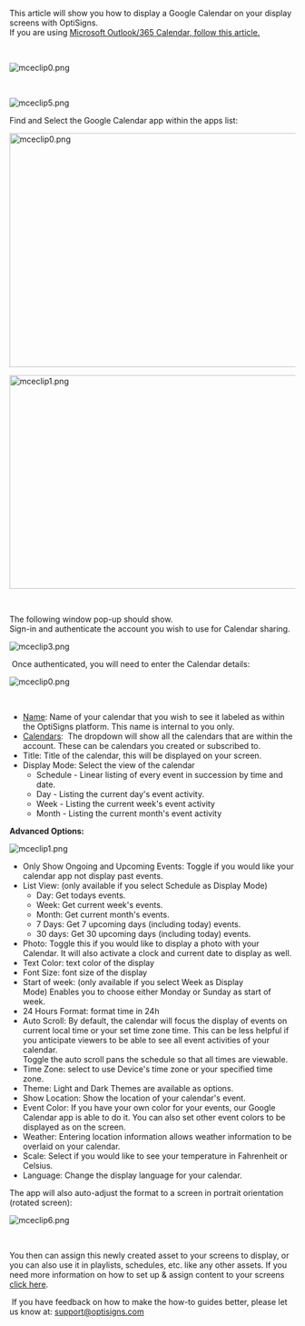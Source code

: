 <p>This article will show you how to display a Google Calendar on your display screens with OptiSigns.<br>If you are using <a href="https://support.optisigns.com/hc/en-us/articles/360036250853">Microsoft Outlook/365 Calendar, follow this article.</a></p>
<p> </p>
<p><img src="https://support.optisigns.com/hc/article_attachments/360067394974" alt="mceclip0.png"></p>
<p> </p>
<p><img src="https://support.optisigns.com/hc/article_attachments/360067403814" alt="mceclip5.png"></p>
<p>Find and Select the Google Calendar app within the apps list:</p>
<p><img src="https://support.optisigns.com/hc/article_attachments/4408421345171" alt="mceclip0.png" width="544" height="412"></p>
<p><img src="https://support.optisigns.com/hc/article_attachments/4408421355283" alt="mceclip1.png" width="606" height="376"></p>
<p> </p>
<p>The following window pop-up should show.<br>Sign-in and authenticate the account you wish to use for Calendar sharing.</p>
<p><img src="https://support.optisigns.com/hc/article_attachments/360068484733" alt="mceclip3.png"></p>
<p> Once authenticated, you will need to enter the Calendar details:</p>
<p><img src="https://support.optisigns.com/hc/article_attachments/4408425203091" alt="mceclip0.png"></p>
<p class="wysiwyg-text-align-center"> </p>
<ul>
<li class="rich-content-viewer_elementSpacing__208Ie">
<u>Name</u>: Name of your calendar that you wish to see it labeled as within the OptiSigns platform. This name is internal to you only.</li>
<li class="rich-content-viewer_elementSpacing__208Ie">
<u>Calendars</u>:  The dropdown will show all the calendars that are within the account. These can be calendars you created or subscribed to.</li>
<li class="rich-content-viewer_elementSpacing__208Ie">
<span class="wysiwyg-underline">Title</span>: Title of the calendar, this will be displayed on your screen.</li>
<li>
<span class="wysiwyg-underline">Display Mode</span>: Select the view of the calendar 
<ul>
<li>Schedule - Linear listing of every event in succession by time and date.</li>
<li>Day - Listing the current day's event activity.</li>
<li>Week - Listing the current week's event activity</li>
<li>Month - Listing the current month's event activity</li>
</ul>
</li>
</ul>
<p><strong>Advanced Options:</strong></p>
<p class="wysiwyg-text-align-center"><img src="https://support.optisigns.com/hc/article_attachments/4417192208659" alt="mceclip1.png"></p>
<ul>
<li>
<span class="wysiwyg-underline">Only Show Ongoing and Upcoming Events</span>: Toggle if you would like your calendar app not display past events.</li>
<li>
<span class="wysiwyg-underline">List View:</span> (only available if you select Schedule as Display Mode)
<ul>
<li>Day: Get todays events.</li>
<li>Week: Get current week's events.</li>
<li>Month: Get current month's events.</li>
<li>7 Days: Get 7 upcoming days (including today) events.</li>
<li>30 days: Get 30 upcoming days (including today) events.</li>
</ul>
</li>
<li>
<span class="wysiwyg-underline">Photo</span>: Toggle this if you would like to display a photo with your Calendar. It will also activate a clock and current date to display as well.</li>
<li>
<span class="wysiwyg-underline">Text Color:</span> text color of the display</li>
<li>
<span class="wysiwyg-underline">Font Size:</span> font size of the display</li>
<li>
<span class="wysiwyg-underline">Start of week:</span> (only available if you select Week as Display Mode) Enables you to choose either Monday or Sunday as start of week.</li>
<li>
<span class="wysiwyg-underline">24 Hours Format:</span> format time in 24h</li>
<li>
<span class="wysiwyg-underline">Auto Scroll</span>: By default, the calendar will focus the display of events on current local time or your set time zone time. This can be less helpful if you anticipate viewers to be able to see all event activities of your calendar. <br>Toggle the auto scroll pans the schedule so that all times are viewable.</li>
<li>
<span class="wysiwyg-underline">Time Zone</span>: select to use Device's time zone or your specified time zone.</li>
<li>
<span class="wysiwyg-underline">Theme</span>: Light and Dark Themes are available as options.</li>
<li>
<span class="wysiwyg-underline">Show Location:</span> Show the location of your calendar's event.</li>
<li>
<span class="wysiwyg-underline">Event Color:</span> If you have your own color for your events, our Google Calendar app is able to do it. You can also set other event colors to be displayed as on the screen.</li>
<li>
<span class="wysiwyg-underline">Weather</span>: Entering location information allows weather information to be overlaid on your calendar.</li>
<li>
<span class="wysiwyg-underline">Scale</span>: Select if you would like to see your temperature in Fahrenheit or Celsius.</li>
<li>
<span class="wysiwyg-underline">Language</span>: Change the display language for your calendar.</li>
</ul>
<p>The app will also auto-adjust the format to a screen in portrait orientation (rotated screen):</p>
<p><img src="https://support.optisigns.com/hc/article_attachments/360067403914" alt="mceclip6.png"></p>
<p> </p>
<p>You then can assign this newly created asset to your screens to display, or you can also use it in playlists, schedules, etc. like any other assets. If you need more information on how to set up &amp; assign content to your screens <a href="https://support.optisigns.com/hc/en-us/articles/360016174554-How-to-set-up-Digital-Signs-with-OptiSigns-and-Amazon-Fire-TV" target="_self">click here</a>.</p>
<div class="rich-content-viewer_text__XzvDs rich-content-viewer_elementSpacing__208Ie _3_7DB blog-post-text-font blog-post-text-color"> If you have feedback on how to make the how-to guides better, please let us know at: <a class="link-viewer_link__2qJYG blog-link-hashtag-color y_1_u" href="mailto:support@optisigns.com" target="_self" rel="noreferrer">support@optisigns.com</a>
</div>
<p> </p>